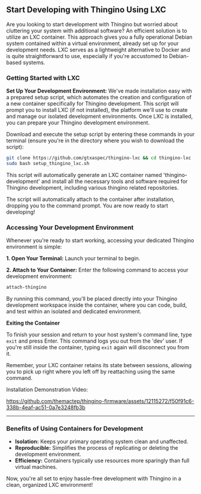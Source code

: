 ## Start Developing with Thingino Using LXC

Are you looking to start development with Thingino but worried about cluttering your system with additional software? An efficient solution is to utilize an LXC container. This approach gives you a fully operational Debian system contained within a virtual environment, already set up for your development needs. LXC serves as a lightweight alternative to Docker and is quite straightforward to use, especially if you're accustomed to Debian-based systems.

### Getting Started with LXC

**Set Up Your Development Environment:**
We've made installation easy with a prepared setup script, which automates the creation and configuration of a new container specifically for Thingino development. This script will prompt you to install LXC (if not installed), the platform we'll use to create and manage our isolated development environments.  Once LXC is installed, you can prepare your Thingino development environment.

Download and execute the setup script by entering these commands in your terminal (ensure you're in the directory where you wish to download the script):

```bash
git clone https://github.com/gtxaspec/thingino-lxc && cd thingino-lxc
sudo bash setup_thingino_lxc.sh
```

This script will automatically generate an LXC container named 'thingino-development' and install all the necessary tools and software required for Thingino development, including various thingino related repositories.

The script will automatically attach to the container after installation, dropping you to the command prompt.  You are now ready to start developing!

### Accessing Your Development Environment

Whenever you're ready to start working, accessing your dedicated Thingino environment is simple:

**1. Open Your Terminal:**
Launch your terminal to begin.

**2. Attach to Your Container:**
Enter the following command to access your development environment:

```bash
attach-thingino
```

By running this command, you'll be placed directly into your Thingino development workspace inside the container, where you can code, build, and test within an isolated and dedicated environment.

**Exiting the Container**

To finish your session and return to your host system's command line, type `exit` and press Enter. This command logs you out from the 'dev' user. If you're still inside the container, typing `exit` again will disconnect you from it.

Remember, your LXC container retains its state between sessions, allowing you to pick up right where you left off by reattaching using the same command.

Installation Demonstration Video:

https://github.com/themactep/thingino-firmware/assets/12115272/f50f91c6-338b-4eaf-ac51-0a7e3248fb3b

---

### Benefits of Using Containers for Development

- **Isolation:** Keeps your primary operating system clean and unaffected.
- **Reproducible:** Simplifies the process of replicating or deleting the development environment.
- **Efficiency:** Containers typically use resources more sparingly than full virtual machines.

Now, you're all set to enjoy hassle-free development with Thingino in a clean, organized LXC environment!
